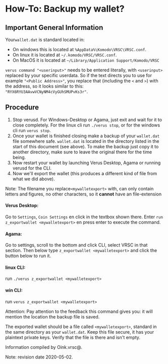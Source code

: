 # How-To: Backup my wallet?

## Important General Information

Your`wallet.dat` is standard located in:

 * On windows this is located at `%AppData%\Komodo\VRSC\VRSC.conf`.
 * On linux it is located at `~/.komodo/VRSC/VRSC.conf`.
 * On MacOS it is located at `~/Library/Application Support/Komodo/VRSC`

`verus command "<userinput>"` needs to be entered literally, with `<userinput>` replaced by your specific userdata. So if the text directs you to use for example `"<Public Address>"`, you replace that (including the `<` and `>`) with the address,
so it looks similar to this: `"RYX6RYU3AAvwVCNyNM4cVyGUhSMUPvKs3r"`.


## Procedure
1. Stop verusd. For Windows-Desktop or Agama, just exit and wait for it to close completely. For the linux cli run `./verus stop`, or for the windows cli run `verus stop`.
2. Once your wallet is finished closing make a backup of your `wallet.dat` file somewhere safe. `wallet.dat` is located in the directory listed in the start of this document (see above). To make the backup just copy it to another directory, make sure to leave the original there for the time being.
3. Now restart your wallet by launching Verus Desktop, Agama or running verusd for the CLI.
4. Now we'll export the wallet (this produces a different kind of file from what we did above).

Note: The filename you replace`<mywalletexport>` with, can only contain letters and figures, no other characters, so it **cannot** have an file-extension

#### Verus Desktop:
   Go to `Settings`, `Coin Settings` en click in the textbox shown there.
   Enter `run z_exportwallet <mywalletexport>` en press enter to execute the command.
#### Agama:
   Go to settings, scroll to the bottom and click CLI, select VRSC in that section.
   Then below type `z_exportwallet <mywalletexport>` and click the button below to run it.
#### linux CLI:
   run `./verus z_exportwallet <mywalletexport>`
#### win CLI:
   run `verus z_exportwallet <mywalletexport>`

Attention: Pay attention to the feedback this command gives you: it will mention the location the backup file is saved.

The exported wallet should be a file called `<mywalletexport>`, standard in the same directory as your `wallet.dat`. Keep this file secure, it has your plaintext private keys. Verify that the file is there and isn't empty.

Information compiled by Oink.vrsc@.

Note: revision date 2020-05-02.
